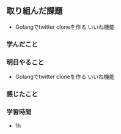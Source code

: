 ## 取り組んだ課題
- Golangでtwitter cloneを作る いいね機能

### 学んだこと


### 明日やること
- Golangでtwitter cloneを作る いいね機能


### 感じたこと


### 学習時間
- 1h